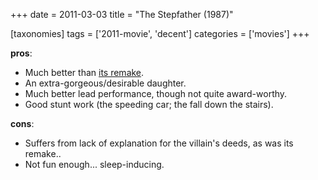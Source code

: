 +++
date = 2011-03-03
title = "The Stepfather (1987)"

[taxonomies]
tags = ['2011-movie', 'decent']
categories = ['movies']
+++

**pros**:

-   Much better than [its remake].
-   An extra-gorgeous/desirable daughter.
-   Much better lead performance, though not quite award-worthy.
-   Good stunt work (the speeding car; the fall down the stairs).

**cons**:

-   Suffers from lack of explanation for the villain\'s deeds, as was
    its remake..
-   Not fun enough\... sleep-inducing.

  [its remake]: http://movies.tshepang.net/the-stepfather-2009
